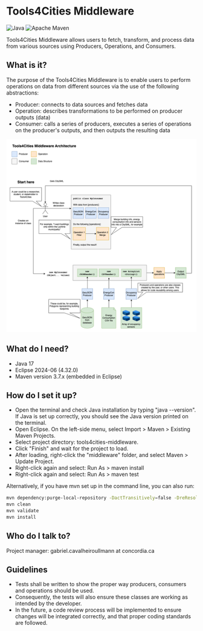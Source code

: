 # Tools4Cities Middleware

![Java](https://img.shields.io/badge/Java-orange)
![Apache Maven](https://github.com/ptidejteam/ptidej-Ptidej/actions/workflows/maven.yml/badge.svg)

Tools4Cities Middleware allows users to fetch, transform, and process data from various sources using Producers, Operations, and Consumers.

## What is it?

The purpose of the Tools4Cities Middleware is to enable users to perform operations on data from different sources via the use of the following abstractions:

- Producer: connects to data sources and fetches data
- Operation: describes transformations to be performed on producer outputs (data)
- Consumer: calls a series of producers, executes a series of operations on the producer's outputs, and then outputs the resulting data

![image](./docs/architecture.png)

## What do I need?

- Java 17
- Eclipse 2024-06 (4.32.0)
- Maven version 3.7.x (embedded in Eclipse)

## How do I set it up?

- Open the terminal and check Java installation by typing "java --version". If Java is set up correctly, you should see the Java version printed on the terminal.
- Open Eclipse. On the left-side menu, select Import > Maven > Existing Maven Projects.
- Select project directory: tools4cities-middleware.
- Click "Finish" and wait for the project to load.
- After loading, right-click the "middleware" folder, and select Maven > Update Project.
- Right-click again and select: Run As > maven install
- Right-click again and select: Run As > maven test

Alternatively, if you have mvn set up in the command line, you can also run:

```bash
mvn dependency:purge-local-repository -DactTransitively=false -DreResolve=false
mvn clean
mvn validate
mvn install
```

## Who do I talk to?

Project manager: gabriel.cavalheiroullmann at concordia.ca

## Guidelines

- Tests shall be written to show the proper way producers, consumers and operations should be used.
- Consequently, the tests will also ensure these classes are working as intended by the developer.
- In the future, a code review process will be implemented to ensure changes will be integrated correctly, and that proper coding standards are followed.
